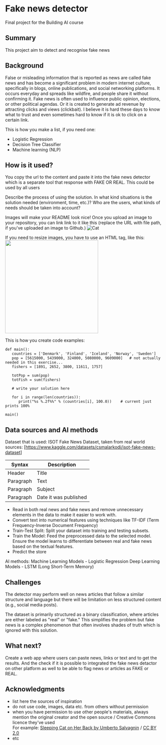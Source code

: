 <!-- This is the markdown template for the final project of the Building AI course, 
created by Reaktor Innovations and University of Helsinki. 
Copy the template, paste it to your GitHub README and edit! -->

# Fake news detector

Final project for the Building AI course

## Summary

 This project aim to detect and recognise fake news

## Background

False or misleading information that is reported as news are called fake news and has become a significant problem in modern internet culture, specifically in blogs, online publications, and social networking platforms. It occurs everyday and spreads like wildfire, and people share it without confirming it. Fake news is often used to influence public opinion, elections, or other political agendas. Or it is created to generate ad revenue by attracting clicks and views (clickbait). I believe it is hard these days to know what to trust and even sometimes hard to know if it is ok to click on a certain link.  

This is how you make a list, if you need one:
* Logistic Regression
* Decision Tree Classifier
* Machine learning (NLP)


## How is it used?
You copy the url to the content and paste it into the fake news detector which is a separate tool that response with FAKE OR REAL.
This could be used by all users

Describe the process of using the solution. In what kind situations is the solution needed (environment, time, etc.)? Who are the users, what kinds of needs should be taken into account?

Images will make your README look nice!
Once you upload an image to your repository, you can link link to it like this (replace the URL with file path, if you've uploaded an image to Github.)
![Cat](https://upload.wikimedia.org/wikipedia/commons/5/5e/Sleeping_cat_on_her_back.jpg)

If you need to resize images, you have to use an HTML tag, like this:
<img src="https://upload.wikimedia.org/wikipedia/commons/5/5e/Sleeping_cat_on_her_back.jpg" width="300">

This is how you create code examples:
```
def main():
   countries = ['Denmark', 'Finland', 'Iceland', 'Norway', 'Sweden']
   pop = [5615000, 5439000, 324000, 5080000, 9609000]   # not actually needed in this exercise...
   fishers = [1891, 2652, 3800, 11611, 1757]

   totPop = sum(pop)
   totFish = sum(fishers)

   # write your solution here

   for i in range(len(countries)):
      print("%s %.2f%%" % (countries[i], 100.0))    # current just prints 100%

main()
```


## Data sources and AI methods

Dataset that is used: ISOT Fake News Dataset, taken from real world sources:
[https://www.kaggle.com/datasets/csmalarkodi/isot-fake-news-dataset]

| Syntax      | Description |
| ----------- | ----------- |
| Header      | Title       |
| Paragraph   | Text        |
| Paragraph   | Subject        |
| Paragraph   | Date it was published        |

* Read in both real news and fake news and remove unnecessary elements in the data to make it easier to work with.
* Convert text into numerical features using techniques like TF-IDF (Term Frequency-Inverse Document Frequency)
* Train-Test Split: Split your dataset into training and testing subsets.
* Train the Model: Feed the preprocessed data to the selected model. Ensure the model learns to differentiate between real and fake news based on the textual features.
* Predict the store

AI methods:
Machine Learning Models - Logistic Regression
Deep Learning Models - LSTM (Long Short-Term Memory)

## Challenges
The detector may perform well on news articles that follow a similar structure and language but there will be limitation on less structured content (e.g., social media posts).

The dataset is primarily structured as a binary classification, where articles are either labeled as "real" or "fake." This simplifies the problem but fake news is a complex phenomenon that often involves shades of truth which is ignored with this solution.

## What next?
Create a web app where users can paste news, links or text and to get the results.
And the check if it is possible to integrated the fake news detactor on other platform as well to be able to flag news or articles as FAKE or REAL.

## Acknowledgments

* list here the sources of inspiration 
* do not use code, images, data etc. from others without permission
* when you have permission to use other people's materials, always mention the original creator and the open source / Creative Commons licence they've used
  <br>For example: [Sleeping Cat on Her Back by Umberto Salvagnin](https://commons.wikimedia.org/wiki/File:Sleeping_cat_on_her_back.jpg#filelinks) / [CC BY 2.0](https://creativecommons.org/licenses/by/2.0)
* etc

